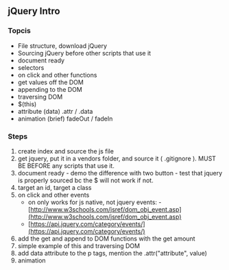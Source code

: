 ## jQuery Intro

### Topcis
- File structure, download jQuery
- Sourcing jQuery before other scripts that use it
- document ready
- selectors
- on click and other functions
- get values off the DOM
- appending to the DOM
- traversing DOM
- $(this)
- attribute (data) .attr / .data
- animation (brief) fadeOut / fadeIn

### Steps
1. create index and source the js file
2. get jquery, put it in a vendors folder, and source it ( .gitignore ). MUST BE BEFORE any scripts that use it.
3. document ready - demo the difference with two button - test that jquery is properly sourced bc the $ will not work if not.
4. target an id, target a class
5. on click and other events
	- on only works for js native, not jquery events:
	-[http://www.w3schools.com/jsref/dom_obj_event.asp](http://www.w3schools.com/jsref/dom_obj_event.asp)
	- [https://api.jquery.com/category/events/](https://api.jquery.com/category/events/)
6. add the get and append to DOM functions with the get amount
7. simple example of this and traversing DOM
8. add data attribute to the p tags, mention the .attr("attribute", value)
9. animation
